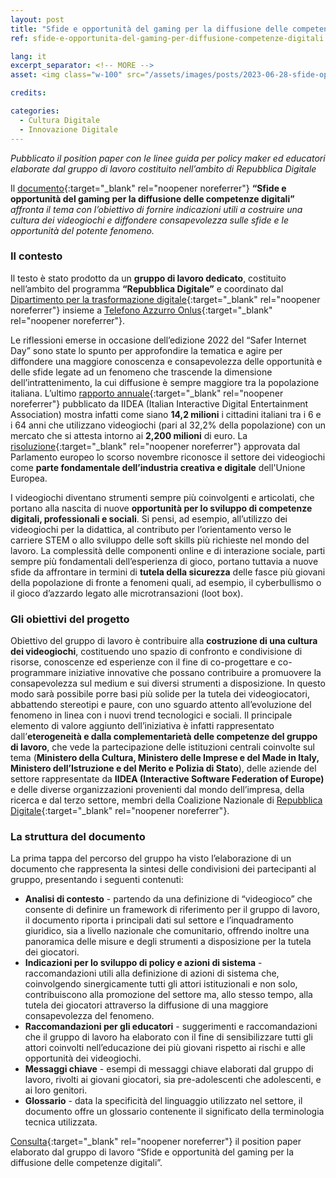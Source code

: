```yaml
---
layout: post
title: "Sfide e opportunità del gaming per la diffusione delle competenze digitali"
ref: sfide-e-opportunita-del-gaming-per-diffusione-competenze-digitali

lang: it
excerpt_separator: <!-- MORE -->
asset: <img class="w-100" src="/assets/images/posts/2023-06-28-sfide-opportunita-gaming-per-diffusione-competenze-digitali.jpg" alt="Sfide e opportunità del gaming per la diffusione delle competenze digitali"/>

credits:

categories:
  - Cultura Digitale
  - Innovazione Digitale
---
```


_Pubblicato il position paper con le linee guida per policy maker ed educatori elaborate dal gruppo di lavoro costituito nell’ambito di Repubblica Digitale_

<!-- MORE -->

Il [documento](https://drive.google.com/file/d/1CB-rNRG565blxioAl24cK_SRlYPWZkOx/view?usp=drive_link){:target="\_blank" rel="noopener noreferrer"} **“Sfide e opportunità del gaming per la diffusione delle competenze digitali”** _affronta il tema con l’obiettivo di fornire indicazioni utili a costruire una cultura dei videogiochi e diffondere consapevolezza sulle sfide e le opportunità del potente fenomeno._


### Il contesto

Il testo è stato prodotto da un **gruppo di lavoro dedicato**, costituito nell’ambito del programma **“Repubblica Digitale”** e coordinato dal [Dipartimento per la trasformazione digitale](https://innovazione.gov.it/){:target="\_blank" rel="noopener noreferrer"} insieme a [Telefono Azzurro Onlus](https://azzurro.it/){:target="\_blank" rel="noopener noreferrer"}.  

Le riflessioni emerse in occasione dell’edizione 2022 del “Safer Internet Day” sono state lo spunto per approfondire la tematica e agire per diffondere una maggiore conoscenza e consapevolezza delle opportunità e delle sfide legate ad un fenomeno che trascende la dimensione dell’intrattenimento, la cui diffusione è sempre maggiore tra la popolazione italiana. L’ultimo [rapporto annuale](https://iideassociation.com/notizie/in-primo-piano/videogiochi-nel-2022-stabili-i-consumi-segnali-di-crescita-per-il-made-in-italy.kl){:target="\_blank" rel="noopener noreferrer"} pubblicato da IIDEA (Italian Interactive Digital Entertainment Association) mostra infatti come siano **14,2 milioni** i cittadini italiani tra i 6 e i 64 anni che utilizzano videogiochi (pari al 32,2% della popolazione) con un mercato che si attesta intorno ai **2,200 milioni** di euro. La [risoluzione](https://www.europarl.europa.eu/doceo/document/TA-9-2022-0388_IT.html){:target="\_blank" rel="noopener noreferrer"} approvata dal Parlamento europeo lo scorso novembre riconosce il settore dei videogiochi come **parte fondamentale dell’industria creativa e digitale** dell'Unione Europea.  

I videogiochi diventano strumenti sempre più coinvolgenti e articolati, che portano alla nascita di nuove **opportunità per lo sviluppo di competenze digitali, professionali e sociali**. Si pensi, ad esempio, all’utilizzo dei videogiochi per la didattica, al contributo per l’orientamento verso le carriere STEM o allo sviluppo delle soft skills più richieste nel mondo del lavoro. La complessità delle componenti online e di interazione sociale, parti sempre più fondamentali dell’esperienza di gioco, portano tuttavia a nuove sfide da affrontare in termini di **tutela della sicurezza** delle fasce più giovani della popolazione di fronte a fenomeni quali, ad esempio, il cyberbullismo o il gioco d’azzardo legato alle microtransazioni (loot box).  

### Gli obiettivi del progetto

Obiettivo del gruppo di lavoro è contribuire alla **costruzione di una cultura dei videogiochi**, costituendo uno spazio di confronto e condivisione di risorse, conoscenze ed esperienze con il fine di co-progettare e co-programmare iniziative innovative che possano contribuire a promuovere la consapevolezza sul medium e sui diversi strumenti a disposizione. In questo modo sarà possibile porre basi più solide per la tutela dei videogiocatori, abbattendo stereotipi e paure, con uno sguardo attento all’evoluzione del fenomeno in linea con i nuovi trend tecnologici e sociali. Il principale elemento di valore aggiunto dell’iniziativa è infatti rappresentato dall’**eterogeneità e dalla complementarietà delle competenze del gruppo di lavoro**, che  vede la partecipazione delle istituzioni centrali coinvolte sul tema (**Ministero della Cultura, Ministero delle Imprese e del Made in Italy, Ministero dell’Istruzione e del Merito e Polizia di Stato**), delle aziende del settore rappresentate da **IIDEA (Interactive Software Federation of Europe)** e delle diverse organizzazioni provenienti dal mondo dell’impresa, della ricerca e dal terzo settore, membri della Coalizione Nazionale di [Repubblica Digitale](https://repubblicadigitale.innovazione.gov.it/it/i-progetti/){:target="\_blank" rel="noopener noreferrer"}.

### La struttura del documento

La prima tappa del percorso del gruppo ha visto l’elaborazione di un documento che rappresenta la sintesi delle condivisioni dei partecipanti al gruppo, presentando i seguenti contenuti:  

- **Analisi di contesto** - partendo da una definizione di “videogioco” che consente di definire un framework di riferimento per il gruppo di lavoro, il documento riporta i principali dati sul settore e l’inquadramento giuridico, sia a livello nazionale che comunitario, offrendo inoltre una panoramica delle misure e degli strumenti a disposizione per la tutela dei giocatori.
- **Indicazioni per lo sviluppo di policy e azioni di sistema** - raccomandazioni utili alla definizione di azioni di sistema che, coinvolgendo sinergicamente tutti gli attori istituzionali e non solo, contribuiscono alla promozione del settore ma, allo stesso tempo, alla tutela dei giocatori attraverso la diffusione di una maggiore consapevolezza del fenomeno.  
- **Raccomandazioni per gli educatori** - suggerimenti e raccomandazioni che il gruppo di lavoro ha elaborato con il fine di sensibilizzare tutti gli attori coinvolti nell’educazione dei più giovani rispetto ai rischi e alle opportunità dei videogiochi.
- **Messaggi chiave** - esempi di messaggi chiave elaborati dal gruppo di lavoro, rivolti ai giovani giocatori, sia pre-adolescenti che adolescenti, e ai loro genitori.  
- **Glossario** - data la specificità del linguaggio utilizzato nel settore, il documento offre un glossario contenente il significato della terminologia tecnica utilizzata.  

[Consulta](https://drive.google.com/drive/folders/1XFUVjRgUUAJLxMcY8Tlmal3wgT30q8kA){:target="\_blank" rel="noopener noreferrer"} il position paper elaborato dal gruppo di lavoro “Sfide e opportunità del gaming per la diffusione delle competenze digitali”.

